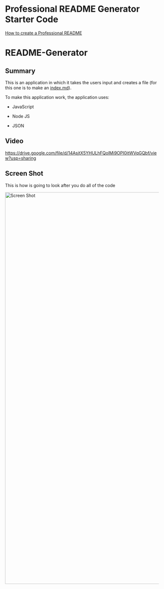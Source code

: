# Professional README Generator Starter Code

[How to create a Professional README](./readme-guide.md)

# README-Generator

## Summary

This is an application in which it takes the users input and creates a file (for this one is to make an [index.md](./Develop/index.md)).

To make this application work, the application uses:

* JavaScript

* Node JS

* JSON

## Video

https://drive.google.com/file/d/14AsjtX5YHULhFQolMi9OPI0itWVqGQbf/view?usp=sharing

## Screen Shot

This is how is going to look after you do all of the code

<img width="1280" alt="Screen Shot" src="https://user-images.githubusercontent.com/18291317/95002798-17fb7e80-05a6-11eb-955f-217da35c1dec.png">
